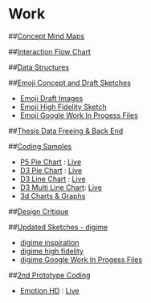 # Work

##[Concept Mind Maps](https://github.com/compagnb/thesis/tree/master/work/mindmaps)

##[Interaction Flow Chart](https://github.com/compagnb/thesis/tree/master/work/flowchart)

##[Data Structures](https://github.com/compagnb/thesis/blob/master/work/dataStructure.md)

##[Emoji Concept and Draft Sketches](https://github.com/compagnb/thesis/blob/master/work/sketches/emojiConceptSketches)
*   [Emoji Draft Images](https://github.com/compagnb/thesis/blob/master/work/sketches/emojiConceptSketches/Emoji)
*   [Emoji High Fidelity Sketch](https://github.com/compagnb/thesis/blob/master/work/sketches/emojiConceptSketches/HiFidelity.jpg)
*   [Emoji Google Work In Progess Files](https://drive.google.com/folderview?id=0B7Q2btjMB9GsajBpOGQ1bTR3V2c&usp=sharing)

##[Thesis Data Freeing & Back End](https://github.com/compagnb/basisExport)

##[Coding Samples](https://github.com/compagnb/thesis/work/earlyCoding)
*   [P5 Pie Chart](https://github.com/compagnb/thesis/tree/master/work/earlyCoding/pieChartExample) : [Live](http://b.parsons.edu/~compagnb/pgdv/thesisCodeEx/pieChartExample/index.html)
*   [D3 Pie Chart](https://github.com/compagnb/thesis/tree/master/work/earlyCoding/D3PieChartExample) : [Live](http://b.parsons.edu/~compagnb/pgdv/thesisCodeEx//D3PieChartExample/pie.html)
*   [D3 Line Chart](https://github.com/compagnb/thesis/tree/master/work/earlyCoding/D3LineChartExample) : [Live](http://b.parsons.edu/~compagnb/pgdv/thesisCodeEx/D3LineChartExample/index.html)
*   [D3 Multi Line Chart](https://github.com/compagnb/tree/master/thesis/work/earlyCoding/D3MultiLineChartExample): [Live](http://b.parsons.edu/~compagnb/pgdv/thesisCodeEx/D3MultiLineChartExample/index.html)
*   [3d Charts & Graphs](https://github.com/compagnb/thesis/tree/master/work/earlyCoding/3JS)

##[Design Critique](https://drive.google.com/folderview?id=0B7Q2btjMB9Gsc1RXamxaUXIwcW8&usp=sharing)

##[Updated Sketches - digime](https://github.com/compagnb/thesis/blob/master/work/sketches/digime)
*   [digime inspiration](https://github.com/compagnb/thesis/blob/master/work/sketches/digimeInpiration)
*   [digime high fidelity](https://github.com/compagnb/thesis/blob/master/work/sketches/digime/digime.png)
*   [digime Google Work In Progess Files](https://drive.google.com/folderview?id=0B7Q2btjMB9GsajBpOGQ1bTR3V2c&usp=sharing)

##[2nd Prototype Coding](https://github.com/compagnb/thesis/work/2ndPrototypeCoding)
*   [Emotion HD](https://github.com/compagnb/thesis/tree/master/work/earlyCoding/2ndPrototypeCoding) : [Live](http://b.parsons.edu/~compagnb/pgdv/thesisCodeEx/emotionHD/index.html)

